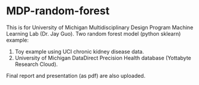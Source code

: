 # MDP-random-forest
This is for University of Michigan Multidisciplinary Design Program Machine Learning Lab (Dr. Jay Guo). 
Two random forest model (python sklearn) example:  
1. Toy example using UCI chronic kidney disease data. 
2. University of Michigan DataDirect Precision Health database (Yottabyte Research Cloud). 
  
  
Final report and presentation (as pdf) are also uploaded.
